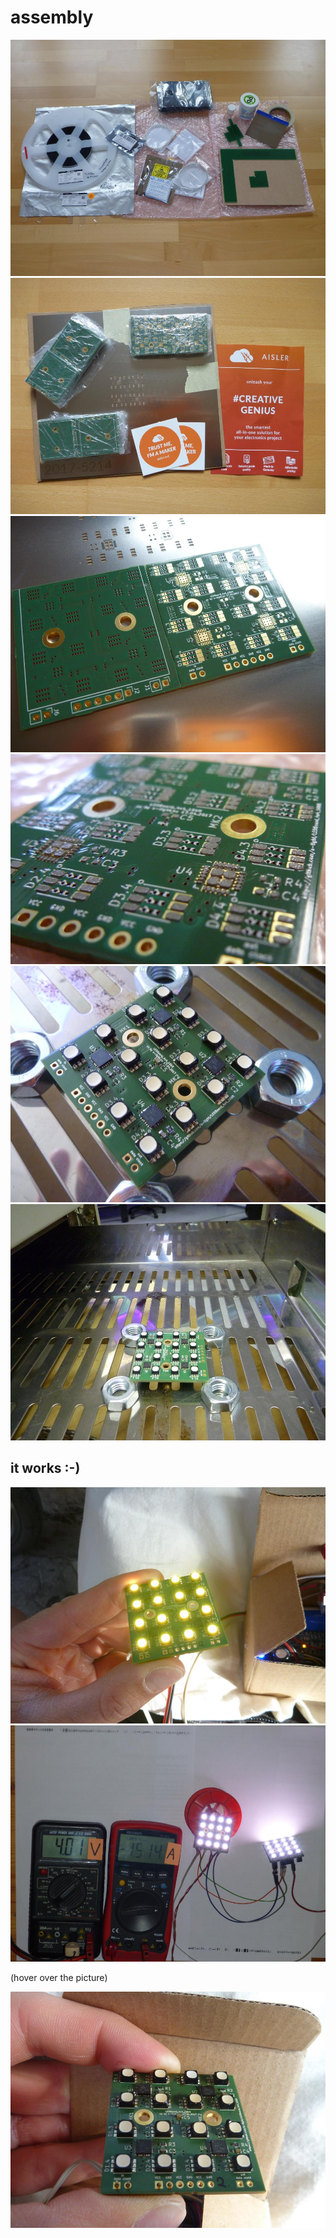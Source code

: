 # assembly
![parts](./pictures/P1620011_small.jpg)
![PCBs](./pictures/P1620038_small.jpg)
![PCBs details](./pictures/P1620042_small.jpg)
![solderpaste details](./pictures/P1620112_crop_small.JPG)
![reflow (a little hot :-(](./pictures/P1620094_small.jpg)
![reflow position in oven](./pictures/P1620098_small.jpg)

## it works :-)
![test run yellow](./pictures/P1620119_small.jpg)
![two pcbs chained](./pictures/P1620334_small.jpg)

(hover over the picture)
<style media="screen">
.specialimage {
    display: block;
    position: relative;
    z-index: 100;
}
.pic {
    display: block;
    position: absolute;
    top:0;
    left:0;
}
.specialimage .old {
    opacity: 1;
    transition: opacity 0.5s;
}
.specialimage:hover .old {
    opacity: 0;
    transition: opacity 0.5s;
}
</style>
<div class="specialimage">
    <img class="pic" alt="" src="./pictures/P1620128_small.jpg" >
    <img class="pic old" alt="" src="./pictures/P1620129_small.jpg">
</div>
